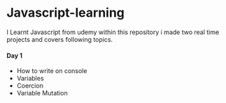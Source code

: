 # Javascript-learning

I Learnt Javascript from udemy within this repository i made two real time projects and covers following topics.
#### **Day 1**
* How to write on console 
* Variables
* Coercion
* Variable Mutation


